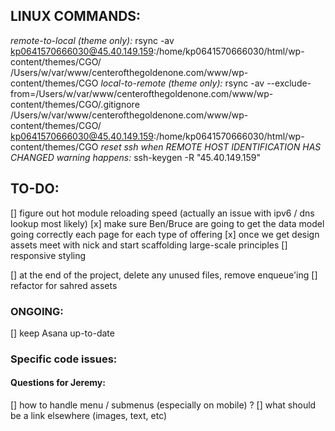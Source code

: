 ## LINUX COMMANDS:
*remote-to-local (theme only):*
  rsync -av kp0641570666030@45.40.149.159:/home/kp0641570666030/html/wp-content/themes/CGO/ /Users/w/var/www/centerofthegoldenone.com/www/wp-content/themes/CGO
*local-to-remote (theme only):*
  rsync -av --exclude-from=/Users/w/var/www/centerofthegoldenone.com/www/wp-content/themes/CGO/.gitignore /Users/w/var/www/centerofthegoldenone.com/www/wp-content/themes/CGO/ kp0641570666030@45.40.149.159:/home/kp0641570666030/html/wp-content/themes/CGO
*reset ssh when REMOTE HOST IDENTIFICATION HAS CHANGED warning happens:*
  ssh-keygen -R "45.40.149.159"


## TO-DO:
[] figure out hot module reloading speed (actually an issue with ipv6 / dns lookup most likely)
[x] make sure Ben/Bruce are going to get the data model going correctly
each page for each type of offering
[x] once we get design assets meet with nick and start scaffolding large-scale principles
[] responsive styling


[] at the end of the project, delete any unused files, remove enqueue'ing
  [] refactor for sahred assets

### ONGOING:
[] keep Asana up-to-date

### Specific code issues:

#### Questions for Jeremy:
[] how to handle menu / submenus (especially on mobile) ?
[] what should be a link elsewhere (images, text, etc)
